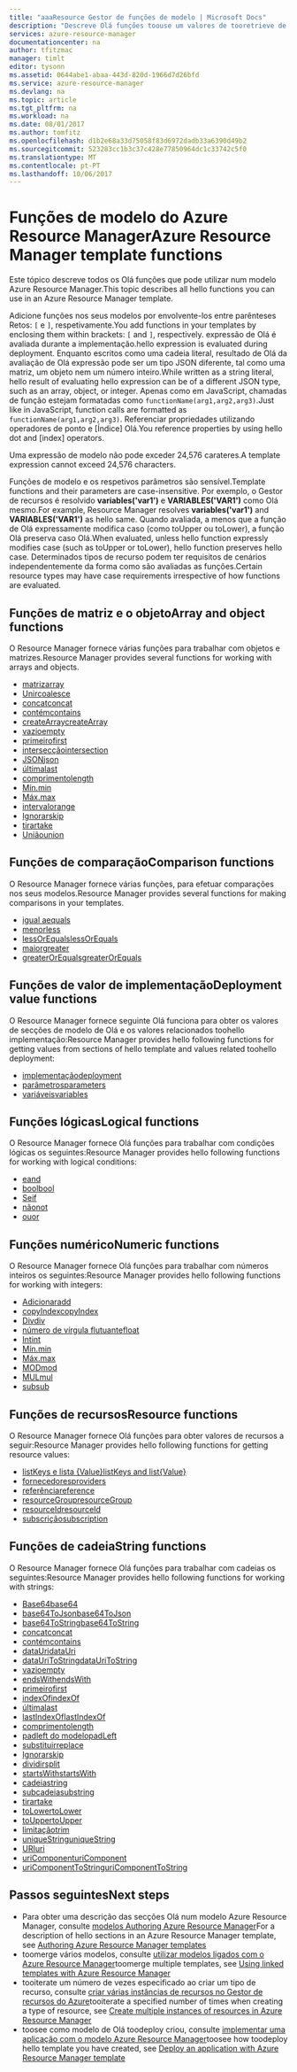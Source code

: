 ```yaml
---
title: "aaaResource Gestor de funções de modelo | Microsoft Docs"
description: "Descreve Olá funções toouse um valores de tooretrieve de modelo do Azure Resource Manager, trabalhar com cadeias e números e obter informações de implementação."
services: azure-resource-manager
documentationcenter: na
author: tfitzmac
manager: timlt
editor: tysonn
ms.assetid: 0644abe1-abaa-443d-820d-1966d7d26bfd
ms.service: azure-resource-manager
ms.devlang: na
ms.topic: article
ms.tgt_pltfrm: na
ms.workload: na
ms.date: 08/01/2017
ms.author: tomfitz
ms.openlocfilehash: d1b2e68a33d75058f83d6972dadb33a6390d49b2
ms.sourcegitcommit: 523283cc1b3c37c428e77850964dc1c33742c5f0
ms.translationtype: MT
ms.contentlocale: pt-PT
ms.lasthandoff: 10/06/2017
---
```

# <a name="azure-resource-manager-template-functions"></a><span data-ttu-id="696fe-103">Funções de modelo do Azure Resource Manager</span><span class="sxs-lookup"><span data-stu-id="696fe-103">Azure Resource Manager template functions</span></span>
<span data-ttu-id="696fe-104">Este tópico descreve todos os Olá funções que pode utilizar num modelo Azure Resource Manager.</span><span class="sxs-lookup"><span data-stu-id="696fe-104">This topic describes all hello functions you can use in an Azure Resource Manager template.</span></span>

<span data-ttu-id="696fe-105">Adicione funções nos seus modelos por envolvente-los entre parênteses Retos: `[` e `]`, respetivamente.</span><span class="sxs-lookup"><span data-stu-id="696fe-105">You add functions in your templates by enclosing them within brackets: `[` and `]`, respectively.</span></span> <span data-ttu-id="696fe-106">expressão de Olá é avaliada durante a implementação.</span><span class="sxs-lookup"><span data-stu-id="696fe-106">hello expression is evaluated during deployment.</span></span> <span data-ttu-id="696fe-107">Enquanto escritos como uma cadeia literal, resultado de Olá da avaliação de Olá expressão pode ser um tipo JSON diferente, tal como uma matriz, um objeto nem um número inteiro.</span><span class="sxs-lookup"><span data-stu-id="696fe-107">While written as a string literal, hello result of evaluating hello expression can be of a different JSON type, such as an array, object, or integer.</span></span> <span data-ttu-id="696fe-108">Apenas como em JavaScript, chamadas de função estejam formatadas como `functionName(arg1,arg2,arg3)`.</span><span class="sxs-lookup"><span data-stu-id="696fe-108">Just like in JavaScript, function calls are formatted as `functionName(arg1,arg2,arg3)`.</span></span> <span data-ttu-id="696fe-109">Referenciar propriedades utilizando operadores de ponto e [Índice] Olá.</span><span class="sxs-lookup"><span data-stu-id="696fe-109">You reference properties by using hello dot and [index] operators.</span></span>

<span data-ttu-id="696fe-110">Uma expressão de modelo não pode exceder 24,576 carateres.</span><span class="sxs-lookup"><span data-stu-id="696fe-110">A template expression cannot exceed 24,576 characters.</span></span>

<span data-ttu-id="696fe-111">Funções de modelo e os respetivos parâmetros são sensível.</span><span class="sxs-lookup"><span data-stu-id="696fe-111">Template functions and their parameters are case-insensitive.</span></span> <span data-ttu-id="696fe-112">Por exemplo, o Gestor de recursos é resolvido **variables('var1')** e **VARIABLES('VAR1')** como Olá mesmo.</span><span class="sxs-lookup"><span data-stu-id="696fe-112">For example, Resource Manager resolves **variables('var1')** and **VARIABLES('VAR1')** as hello same.</span></span> <span data-ttu-id="696fe-113">Quando avaliada, a menos que a função de Olá expressamente modifica caso (como toUpper ou toLower), a função Olá preserva caso Olá.</span><span class="sxs-lookup"><span data-stu-id="696fe-113">When evaluated, unless hello function expressly modifies case (such as toUpper or toLower), hello function preserves hello case.</span></span> <span data-ttu-id="696fe-114">Determinados tipos de recurso podem ter requisitos de cenários independentemente da forma como são avaliadas as funções.</span><span class="sxs-lookup"><span data-stu-id="696fe-114">Certain resource types may have case requirements irrespective of how functions are evaluated.</span></span>

<a id="array" />
<a id="coalesce" />
<a id="concatarray" />
<a id="contains" />
<a id="createarray" />
<a id="empty" />
<a id="first" />
<a id="intersection" />
<a id="last" />
<a id="length" />
<a id="min" />
<a id="max" />
<a id="range" />
<a id="skip" />
<a id="take" />
<a id="union" />

## <a name="array-and-object-functions"></a><span data-ttu-id="696fe-115">Funções de matriz e o objeto</span><span class="sxs-lookup"><span data-stu-id="696fe-115">Array and object functions</span></span>
<span data-ttu-id="696fe-116">O Resource Manager fornece várias funções para trabalhar com objetos e matrizes.</span><span class="sxs-lookup"><span data-stu-id="696fe-116">Resource Manager provides several functions for working with arrays and objects.</span></span>

* [<span data-ttu-id="696fe-117">matriz</span><span class="sxs-lookup"><span data-stu-id="696fe-117">array</span></span>](resource-group-template-functions-array.md#array)
* [<span data-ttu-id="696fe-118">Unir</span><span class="sxs-lookup"><span data-stu-id="696fe-118">coalesce</span></span>](resource-group-template-functions-array.md#coalesce)
* [<span data-ttu-id="696fe-119">concat</span><span class="sxs-lookup"><span data-stu-id="696fe-119">concat</span></span>](resource-group-template-functions-array.md#concat)
* [<span data-ttu-id="696fe-120">contém</span><span class="sxs-lookup"><span data-stu-id="696fe-120">contains</span></span>](resource-group-template-functions-array.md#contains)
* [<span data-ttu-id="696fe-121">createArray</span><span class="sxs-lookup"><span data-stu-id="696fe-121">createArray</span></span>](resource-group-template-functions-array.md#createarray)
* [<span data-ttu-id="696fe-122">vazio</span><span class="sxs-lookup"><span data-stu-id="696fe-122">empty</span></span>](resource-group-template-functions-array.md#empty)
* [<span data-ttu-id="696fe-123">primeiro</span><span class="sxs-lookup"><span data-stu-id="696fe-123">first</span></span>](resource-group-template-functions-array.md#first)
* [<span data-ttu-id="696fe-124">intersecção</span><span class="sxs-lookup"><span data-stu-id="696fe-124">intersection</span></span>](resource-group-template-functions-array.md#intersection)
* [<span data-ttu-id="696fe-125">JSON</span><span class="sxs-lookup"><span data-stu-id="696fe-125">json</span></span>](resource-group-template-functions-array.md#json)
* [<span data-ttu-id="696fe-126">última</span><span class="sxs-lookup"><span data-stu-id="696fe-126">last</span></span>](resource-group-template-functions-array.md#last)
* [<span data-ttu-id="696fe-127">comprimento</span><span class="sxs-lookup"><span data-stu-id="696fe-127">length</span></span>](resource-group-template-functions-array.md#length)
* [<span data-ttu-id="696fe-128">Mín.</span><span class="sxs-lookup"><span data-stu-id="696fe-128">min</span></span>](resource-group-template-functions-array.md#min)
* [<span data-ttu-id="696fe-129">Máx.</span><span class="sxs-lookup"><span data-stu-id="696fe-129">max</span></span>](resource-group-template-functions-array.md#max)
* [<span data-ttu-id="696fe-130">intervalo</span><span class="sxs-lookup"><span data-stu-id="696fe-130">range</span></span>](resource-group-template-functions-array.md#range)
* [<span data-ttu-id="696fe-131">Ignorar</span><span class="sxs-lookup"><span data-stu-id="696fe-131">skip</span></span>](resource-group-template-functions-array.md#skip)
* [<span data-ttu-id="696fe-132">tirar</span><span class="sxs-lookup"><span data-stu-id="696fe-132">take</span></span>](resource-group-template-functions-array.md#take)
* [<span data-ttu-id="696fe-133">União</span><span class="sxs-lookup"><span data-stu-id="696fe-133">union</span></span>](resource-group-template-functions-array.md#union)

<a id="equals" />
<a id="less" />
<a id="lessorequals" />
<a id="greater" />
<a id="greaterorequals" />

## <a name="comparison-functions"></a><span data-ttu-id="696fe-134">Funções de comparação</span><span class="sxs-lookup"><span data-stu-id="696fe-134">Comparison functions</span></span>
<span data-ttu-id="696fe-135">O Resource Manager fornece várias funções, para efetuar comparações nos seus modelos.</span><span class="sxs-lookup"><span data-stu-id="696fe-135">Resource Manager provides several functions for making comparisons in your templates.</span></span>

* [<span data-ttu-id="696fe-136">igual a</span><span class="sxs-lookup"><span data-stu-id="696fe-136">equals</span></span>](resource-group-template-functions-comparison.md#equals)
* [<span data-ttu-id="696fe-137">menor</span><span class="sxs-lookup"><span data-stu-id="696fe-137">less</span></span>](resource-group-template-functions-comparison.md#less)
* [<span data-ttu-id="696fe-138">lessOrEquals</span><span class="sxs-lookup"><span data-stu-id="696fe-138">lessOrEquals</span></span>](resource-group-template-functions-comparison.md#lessorequals)
* [<span data-ttu-id="696fe-139">maior</span><span class="sxs-lookup"><span data-stu-id="696fe-139">greater</span></span>](resource-group-template-functions-comparison.md#greater)
* [<span data-ttu-id="696fe-140">greaterOrEquals</span><span class="sxs-lookup"><span data-stu-id="696fe-140">greaterOrEquals</span></span>](resource-group-template-functions-comparison.md#greaterorequals)

<a id="deployment" />
<a id="parameters" />
<a id="variables" />

## <a name="deployment-value-functions"></a><span data-ttu-id="696fe-141">Funções de valor de implementação</span><span class="sxs-lookup"><span data-stu-id="696fe-141">Deployment value functions</span></span>
<span data-ttu-id="696fe-142">O Resource Manager fornece seguinte Olá funciona para obter os valores de secções de modelo de Olá e os valores relacionados toohello implementação:</span><span class="sxs-lookup"><span data-stu-id="696fe-142">Resource Manager provides hello following functions for getting values from sections of hello template and values related toohello deployment:</span></span>

* [<span data-ttu-id="696fe-143">implementação</span><span class="sxs-lookup"><span data-stu-id="696fe-143">deployment</span></span>](resource-group-template-functions-deployment.md#deployment)
* [<span data-ttu-id="696fe-144">parâmetros</span><span class="sxs-lookup"><span data-stu-id="696fe-144">parameters</span></span>](resource-group-template-functions-deployment.md#parameters)
* [<span data-ttu-id="696fe-145">variáveis</span><span class="sxs-lookup"><span data-stu-id="696fe-145">variables</span></span>](resource-group-template-functions-deployment.md#variables)

<a id="add" />
<a id="copyindex" />
<a id="div" />
<a id="float" />
<a id="int" />
<a id="minint" />
<a id="maxint" />
<a id="mod" />
<a id="mul" />
<a id="sub" />

## <a name="logical-functions"></a><span data-ttu-id="696fe-146">Funções lógicas</span><span class="sxs-lookup"><span data-stu-id="696fe-146">Logical functions</span></span>
<span data-ttu-id="696fe-147">O Resource Manager fornece Olá funções para trabalhar com condições lógicas os seguintes:</span><span class="sxs-lookup"><span data-stu-id="696fe-147">Resource Manager provides hello following functions for working with logical conditions:</span></span>

* [<span data-ttu-id="696fe-148">e</span><span class="sxs-lookup"><span data-stu-id="696fe-148">and</span></span>](resource-group-template-functions-logical.md#and)
* [<span data-ttu-id="696fe-149">bool</span><span class="sxs-lookup"><span data-stu-id="696fe-149">bool</span></span>](resource-group-template-functions-logical.md#bool)
* [<span data-ttu-id="696fe-150">Se</span><span class="sxs-lookup"><span data-stu-id="696fe-150">if</span></span>](resource-group-template-functions-logical.md#if)
* [<span data-ttu-id="696fe-151">não</span><span class="sxs-lookup"><span data-stu-id="696fe-151">not</span></span>](resource-group-template-functions-logical.md#not)
* [<span data-ttu-id="696fe-152">ou</span><span class="sxs-lookup"><span data-stu-id="696fe-152">or</span></span>](resource-group-template-functions-logical.md#or)

## <a name="numeric-functions"></a><span data-ttu-id="696fe-153">Funções numérico</span><span class="sxs-lookup"><span data-stu-id="696fe-153">Numeric functions</span></span>
<span data-ttu-id="696fe-154">O Resource Manager fornece Olá funções para trabalhar com números inteiros os seguintes:</span><span class="sxs-lookup"><span data-stu-id="696fe-154">Resource Manager provides hello following functions for working with integers:</span></span>

* [<span data-ttu-id="696fe-155">Adicionar</span><span class="sxs-lookup"><span data-stu-id="696fe-155">add</span></span>](resource-group-template-functions-numeric.md#add)
* [<span data-ttu-id="696fe-156">copyIndex</span><span class="sxs-lookup"><span data-stu-id="696fe-156">copyIndex</span></span>](resource-group-template-functions-numeric.md#copyindex)
* [<span data-ttu-id="696fe-157">Div</span><span class="sxs-lookup"><span data-stu-id="696fe-157">div</span></span>](resource-group-template-functions-numeric.md#div)
* [<span data-ttu-id="696fe-158">número de vírgula flutuante</span><span class="sxs-lookup"><span data-stu-id="696fe-158">float</span></span>](resource-group-template-functions-numeric.md#float)
* [<span data-ttu-id="696fe-159">Int</span><span class="sxs-lookup"><span data-stu-id="696fe-159">int</span></span>](resource-group-template-functions-numeric.md#int)
* [<span data-ttu-id="696fe-160">Mín.</span><span class="sxs-lookup"><span data-stu-id="696fe-160">min</span></span>](resource-group-template-functions-numeric.md#min)
* [<span data-ttu-id="696fe-161">Máx.</span><span class="sxs-lookup"><span data-stu-id="696fe-161">max</span></span>](resource-group-template-functions-numeric.md#max)
* [<span data-ttu-id="696fe-162">MOD</span><span class="sxs-lookup"><span data-stu-id="696fe-162">mod</span></span>](resource-group-template-functions-numeric.md#mod)
* [<span data-ttu-id="696fe-163">MUL</span><span class="sxs-lookup"><span data-stu-id="696fe-163">mul</span></span>](resource-group-template-functions-numeric.md#mul)
* [<span data-ttu-id="696fe-164">sub</span><span class="sxs-lookup"><span data-stu-id="696fe-164">sub</span></span>](resource-group-template-functions-numeric.md#sub)

<a id="listkeys" />
<a id="list" />
<a id="providers" />
<a id="reference" />
<a id="resourcegroup" />
<a id="resourceid" />
<a id="subscription" />

## <a name="resource-functions"></a><span data-ttu-id="696fe-165">Funções de recursos</span><span class="sxs-lookup"><span data-stu-id="696fe-165">Resource functions</span></span>
<span data-ttu-id="696fe-166">O Resource Manager fornece Olá funções para obter valores de recursos a seguir:</span><span class="sxs-lookup"><span data-stu-id="696fe-166">Resource Manager provides hello following functions for getting resource values:</span></span>

* [<span data-ttu-id="696fe-167">listKeys e lista {Value}</span><span class="sxs-lookup"><span data-stu-id="696fe-167">listKeys and list{Value}</span></span>](resource-group-template-functions-resource.md#listkeys)
* [<span data-ttu-id="696fe-168">fornecedores</span><span class="sxs-lookup"><span data-stu-id="696fe-168">providers</span></span>](resource-group-template-functions-resource.md#providers)
* [<span data-ttu-id="696fe-169">referência</span><span class="sxs-lookup"><span data-stu-id="696fe-169">reference</span></span>](resource-group-template-functions-resource.md#reference)
* [<span data-ttu-id="696fe-170">resourceGroup</span><span class="sxs-lookup"><span data-stu-id="696fe-170">resourceGroup</span></span>](resource-group-template-functions-resource.md#resourcegroup)
* [<span data-ttu-id="696fe-171">resourceId</span><span class="sxs-lookup"><span data-stu-id="696fe-171">resourceId</span></span>](resource-group-template-functions-resource.md#resourceid)
* [<span data-ttu-id="696fe-172">subscrição</span><span class="sxs-lookup"><span data-stu-id="696fe-172">subscription</span></span>](resource-group-template-functions-resource.md#subscription)

<a id="base64" />
<a id="base64tojson" />
<a id="base64tostring" />
<a id="concat" />
<a id="containsstring" />
<a id="datauri" />
<a id="datauritostring" />
<a id="emptystring" />
<a id="endswith" />
<a id="firststring" />
<a id="indexof" />
<a id="laststring" />
<a id="lastindexof" />
<a id="lengthstring" />
<a id="padleft" />
<a id="replace" />
<a id="skipstring" />
<a id="split" />
<a id="startswith" />
<a id="string" />
<a id="substring" />
<a id="takestring" />
<a id="tolower" />
<a id="toupper" />
<a id="trim" />
<a id="uniquestring" />
<a id="uri" />
<a id="uricomponent" />
<a id="uricomponenttostring" />

## <a name="string-functions"></a><span data-ttu-id="696fe-173">Funções de cadeia</span><span class="sxs-lookup"><span data-stu-id="696fe-173">String functions</span></span>
<span data-ttu-id="696fe-174">O Resource Manager fornece Olá funções para trabalhar com cadeias os seguintes:</span><span class="sxs-lookup"><span data-stu-id="696fe-174">Resource Manager provides hello following functions for working with strings:</span></span>

* [<span data-ttu-id="696fe-175">Base64</span><span class="sxs-lookup"><span data-stu-id="696fe-175">base64</span></span>](resource-group-template-functions-string.md#base64)
* [<span data-ttu-id="696fe-176">base64ToJson</span><span class="sxs-lookup"><span data-stu-id="696fe-176">base64ToJson</span></span>](resource-group-template-functions-string.md#base64tojson)
* [<span data-ttu-id="696fe-177">base64ToString</span><span class="sxs-lookup"><span data-stu-id="696fe-177">base64ToString</span></span>](resource-group-template-functions-string.md#base64tostring)
* [<span data-ttu-id="696fe-178">concat</span><span class="sxs-lookup"><span data-stu-id="696fe-178">concat</span></span>](resource-group-template-functions-string.md#concat)
* [<span data-ttu-id="696fe-179">contém</span><span class="sxs-lookup"><span data-stu-id="696fe-179">contains</span></span>](resource-group-template-functions-string.md#contains)
* [<span data-ttu-id="696fe-180">dataUri</span><span class="sxs-lookup"><span data-stu-id="696fe-180">dataUri</span></span>](resource-group-template-functions-string.md#datauri)
* [<span data-ttu-id="696fe-181">dataUriToString</span><span class="sxs-lookup"><span data-stu-id="696fe-181">dataUriToString</span></span>](resource-group-template-functions-string.md#datauritostring)
* [<span data-ttu-id="696fe-182">vazio</span><span class="sxs-lookup"><span data-stu-id="696fe-182">empty</span></span>](resource-group-template-functions-string.md#empty)
* [<span data-ttu-id="696fe-183">endsWith</span><span class="sxs-lookup"><span data-stu-id="696fe-183">endsWith</span></span>](resource-group-template-functions-string.md#endswith)
* [<span data-ttu-id="696fe-184">primeiro</span><span class="sxs-lookup"><span data-stu-id="696fe-184">first</span></span>](resource-group-template-functions-string.md#first)
* [<span data-ttu-id="696fe-185">indexOf</span><span class="sxs-lookup"><span data-stu-id="696fe-185">indexOf</span></span>](resource-group-template-functions-string.md#indexof)
* [<span data-ttu-id="696fe-186">última</span><span class="sxs-lookup"><span data-stu-id="696fe-186">last</span></span>](resource-group-template-functions-string.md#last)
* [<span data-ttu-id="696fe-187">lastIndexOf</span><span class="sxs-lookup"><span data-stu-id="696fe-187">lastIndexOf</span></span>](resource-group-template-functions-string.md#lastindexof)
* [<span data-ttu-id="696fe-188">comprimento</span><span class="sxs-lookup"><span data-stu-id="696fe-188">length</span></span>](resource-group-template-functions-string.md#length)
* [<span data-ttu-id="696fe-189">padleft do modelo</span><span class="sxs-lookup"><span data-stu-id="696fe-189">padLeft</span></span>](resource-group-template-functions-string.md#padleft)
* [<span data-ttu-id="696fe-190">substituir</span><span class="sxs-lookup"><span data-stu-id="696fe-190">replace</span></span>](resource-group-template-functions-string.md#replace)
* [<span data-ttu-id="696fe-191">Ignorar</span><span class="sxs-lookup"><span data-stu-id="696fe-191">skip</span></span>](resource-group-template-functions-string.md#skip)
* [<span data-ttu-id="696fe-192">dividir</span><span class="sxs-lookup"><span data-stu-id="696fe-192">split</span></span>](resource-group-template-functions-string.md#split)
* [<span data-ttu-id="696fe-193">startsWith</span><span class="sxs-lookup"><span data-stu-id="696fe-193">startsWith</span></span>](resource-group-template-functions-string.md#startswith)
* [<span data-ttu-id="696fe-194">cadeia</span><span class="sxs-lookup"><span data-stu-id="696fe-194">string</span></span>](resource-group-template-functions-string.md#string)
* [<span data-ttu-id="696fe-195">subcadeia</span><span class="sxs-lookup"><span data-stu-id="696fe-195">substring</span></span>](resource-group-template-functions-string.md#substring)
* [<span data-ttu-id="696fe-196">tirar</span><span class="sxs-lookup"><span data-stu-id="696fe-196">take</span></span>](resource-group-template-functions-string.md#take)
* [<span data-ttu-id="696fe-197">toLower</span><span class="sxs-lookup"><span data-stu-id="696fe-197">toLower</span></span>](resource-group-template-functions-string.md#tolower)
* [<span data-ttu-id="696fe-198">toUpper</span><span class="sxs-lookup"><span data-stu-id="696fe-198">toUpper</span></span>](resource-group-template-functions-string.md#toupper)
* [<span data-ttu-id="696fe-199">limitação</span><span class="sxs-lookup"><span data-stu-id="696fe-199">trim</span></span>](resource-group-template-functions-string.md#trim)
* [<span data-ttu-id="696fe-200">uniqueString</span><span class="sxs-lookup"><span data-stu-id="696fe-200">uniqueString</span></span>](resource-group-template-functions-string.md#uniquestring)
* [<span data-ttu-id="696fe-201">URI</span><span class="sxs-lookup"><span data-stu-id="696fe-201">uri</span></span>](resource-group-template-functions-string.md#uri)
* [<span data-ttu-id="696fe-202">uriComponent</span><span class="sxs-lookup"><span data-stu-id="696fe-202">uriComponent</span></span>](resource-group-template-functions-string.md#uricomponent)
* [<span data-ttu-id="696fe-203">uriComponentToString</span><span class="sxs-lookup"><span data-stu-id="696fe-203">uriComponentToString</span></span>](resource-group-template-functions-string.md#uricomponenttostring)


## <a name="next-steps"></a><span data-ttu-id="696fe-204">Passos seguintes</span><span class="sxs-lookup"><span data-stu-id="696fe-204">Next steps</span></span>
* <span data-ttu-id="696fe-205">Para obter uma descrição das secções Olá num modelo Azure Resource Manager, consulte [modelos Authoring Azure Resource Manager](resource-group-authoring-templates.md)</span><span class="sxs-lookup"><span data-stu-id="696fe-205">For a description of hello sections in an Azure Resource Manager template, see [Authoring Azure Resource Manager templates](resource-group-authoring-templates.md)</span></span>
* <span data-ttu-id="696fe-206">toomerge vários modelos, consulte [utilizar modelos ligados com o Azure Resource Manager](resource-group-linked-templates.md)</span><span class="sxs-lookup"><span data-stu-id="696fe-206">toomerge multiple templates, see [Using linked templates with Azure Resource Manager](resource-group-linked-templates.md)</span></span>
* <span data-ttu-id="696fe-207">tooiterate um número de vezes especificado ao criar um tipo de recurso, consulte [criar várias instâncias de recursos no Gestor de recursos do Azure](resource-group-create-multiple.md)</span><span class="sxs-lookup"><span data-stu-id="696fe-207">tooiterate a specified number of times when creating a type of resource, see [Create multiple instances of resources in Azure Resource Manager](resource-group-create-multiple.md)</span></span>
* <span data-ttu-id="696fe-208">toosee como modelo de Olá toodeploy criou, consulte [implementar uma aplicação com o modelo Azure Resource Manager](resource-group-template-deploy.md)</span><span class="sxs-lookup"><span data-stu-id="696fe-208">toosee how toodeploy hello template you have created, see [Deploy an application with Azure Resource Manager template](resource-group-template-deploy.md)</span></span>

